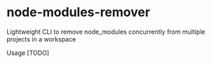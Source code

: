 node-modules-remover
====================

Lightweight CLI to remove node_modules concurrently from multiple projects in a workspace

Usage [TODO]